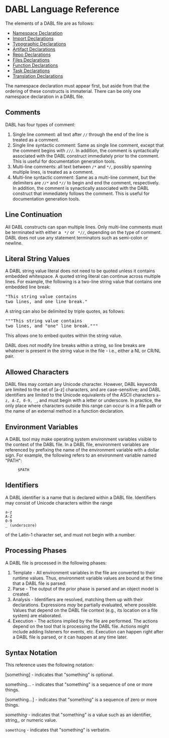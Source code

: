 # DABL Language Reference

The elements of a DABL file are as follows:

* [Namespace Declaration](namespace_decl.md)
* [Import Declarations](import_decl.md)
* [Typographic Declarations](typographic_decl.md)
* [Artifact Declarations](artifact_decl.md)
* [Repo Declarations](repo_decl.md)
* [Files Declarations](files_decl.md)
* [Function Declarations](function_decl.md)
* [Task Declarations](task_decl.md)
* [Translation Declarations](translation_decl.md)

The namespace declaration must appear first, but aside from that the ordering of
these constructs is immaterial. There can be only one namespace declaration
in a DABL file.

## Comments

DABL has four types of comment:
<ol>
<li>Single line comment: all text after <code>//</code> through the end of the line is
	treated as a comment.</li>
<li>Single line syntactic comment: Same as single line comment, except that the
	comment begins with <code>///</code>. In addition, the comment is syntactically associated
	with the DABL construct immediately prior to the comment. This is useful for
	documentation generation tools.</li>
<li>Multi-line comments: all text between <code>/*</code> and <code>*/</code>, possibly spanning
	multiple lines, is treated as a comment.</li>
<li>Multi-line syntactic comment: Same as a multi-line comment, but the delimiters are
	<code>//*</code> and <code>*//</code> to begin and end the comment, respectively.
	In addition, the comment is synactically associated with the DABL construct
	that immediately follows the comment. This is useful for documentation generation tools.</li>
</ol>

## Line Continuation

All DABL constructs can span multiple lines. Only multi-line comments must be
terminated with either a <code> */</code> or <code> *//</code>, depending on the
type of comment. DABL does not use any statement terminators such as semi-colon
or newline.

## Literal String Values

A DABL string value literal does not need to be quoted unless it contains embedded whitespace.
A quoted string literal can continue across multiple lines. For example,
the following is a two-line string value that contains one embedded line break:

<pre>
"This string value contains
two lines, and one line break."
</pre>

A string can also be delimited by triple quotes, as follows:

<pre>
"""This string value contains
two lines, and "one" line break."""
</pre>

This allows one to embed quotes within the string value.

DABL does not modify line breaks within a string, so line breaks are whatever is present
in the string value in the file - i.e., either a NL or CR/NL pair.

## Allowed Characters

DABL files may contain any Unicode character. However, DABL keywords are limited
to the set of [a-z] characters, and are case-sensitive; and DABL identifiers
are limited to the Unicode equivalents of the ASCII characters `a-z, A-Z, 0-9, _`,
and must begin with a letter or underscore. In practice, the only place where
characters outside this range can occur is in a file path or the name of an
external method in a function declaration.

## Environment Variables

A DABL tool may make operating system environment variables visible to the context
of the DABL file. In a DABL file, environment variables are referenced by prefixing the
name of the environment variable with a dollar sign. For example, the following
refers to an environment variable named "PATH":

<dl>
<dd><code>$PATH</code></dd>
</dl>

## Identifiers

A DABL identifier is a name that is declared within a DABL file. Identifiers may
consist of Unicode characters within the range

```
a-z
A-Z
0-9
_ (underscore)
```

of the Latin-1 character set, and must not begin with a number.

## Processing Phases

A DABL file is processed in the following phases:
<ol>
<li>Template - All environment variables in the file are converted to
	their runtime values. Thus, environment variable values are bound
	at the time that a DABL file is parsed.</li>
<li>Parse - The output of the prior phase is parsed and an object model is created.</li>
<li>Analysis - Identifiers are resolved, matching them up with their declarations.
	Expressions <i>may</i> be partially evaluated, where possible. Values
	that depend on the DABL file context (e.g., its location on a file system)
	are elaborated.</li>
<li>Execution - The actions implied by the file are performed. The actions depend on the tool
	that is processing the DABL file. Actions might include adding listeners
	for events, etc. Execution can happen right after a DABL file is parsed,
	or it can happen at any time later.</li>
</ol>

## Syntax Notation

This reference uses the following notation:

[something] - indicates that "something" is optional.

something... - indicates that "something" is a sequence of one or more things.

[something...] - indicates that "something" is a sequence of zero or more things.

*something* - indicates that "something" is a value such as an identifier,
  string,, or numeric value.

`something` - indicates that "something" is verbatim.
